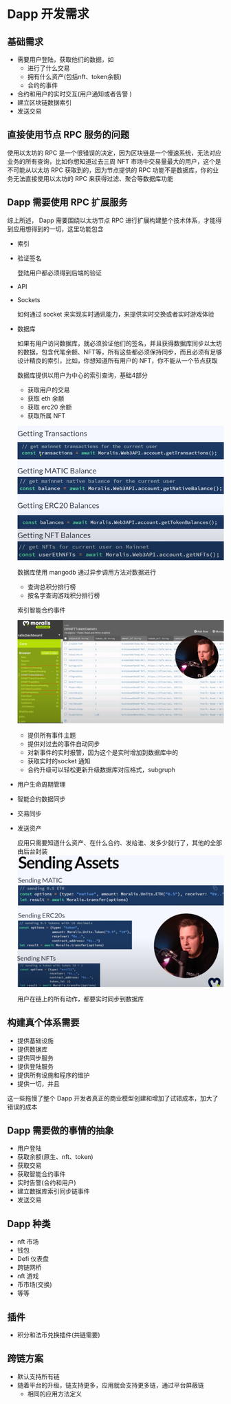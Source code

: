 # Dapp 开发需求
## 基础需求
- 需要用户登陆，获取他们的数据，如
	- 进行了什么交易
	- 拥有什么资产(包括nft、token余额)
	- 合约的事件 
- 合约和用户的实时交互(用户通知或者告警 )
- 建立区块链数据索引
- 发送交易

## 直接使用节点 RPC 服务的问题
使用以太坊的 RPC 是一个很错误的决定，因为区块链是一个慢速系统，无法对应业务的所有查询，比如你想知道过去三周 NFT 市场中交易量最大的用户，这个是不可能从以太坊 RPC 获取到的，因为节点提供的 RPC 功能不是数据库，你的业务无法直接使用以太坊的 RPC 来获得过滤、聚合等数据库功能
## Dapp 需要使用 RPC 扩展服务
综上所述， Dapp 需要围绕以太坊节点 RPC 进行扩展构建整个技术体系，才能得到应用想得到的一切，这里功能包含

- 索引
- 验证签名

	登陆用户都必须得到后端的验证
- API
- Sockets

	如何通过 socket 来实现实时通讯能力，来提供实时交换或者实时游戏体验
- 数据库

	如果有用户访问数据库，就必须验证他们的签名，并且获得数据库同步以太坊的数据，包含代笔余额、NFT等，所有这些都必须保持同步，而且必须有足够设计精良的索引，比如，你想知道所有用户的 NFT，你不能从一个节点获取
	
	数据库提供以用户为中心的索引查询，基础4部分
	
	- 获取用户的交易
	- 获取 eth 余额
	- 获取 erc20 余额
	- 获取所属 NFT 

	![](./pic/moralis.png)
	
	数据库使用 mangodb 通过异步调用方法对数据进行
	
	- 查询总积分排行榜
	- 按名字查询游戏积分排行榜

	索引智能合约事件
	
	![](./pic/moralis1.png)
	
	- 提供所有事件主题
	- 提供对过去的事件自动同步
	- 对新事件的实时报警，因为这个是实时增加到数据库中的
	- 获取实时的socket 通知
	- 合约升级可以轻松更新升级数据库对应格式，subgruph
- 用户生命周期管理
- 智能合约数据同步
- 交易同步
- 发送资产

	应用只需要知道什么资产、在什么合约、发给谁、发多少就行了，其他的全部由后台封装  
	![](./pic/moralis2.png)

	用户在链上的所有动作，都要实时同步到数据库

## 构建真个体系需要
- 提供基础设施
- 提供数据库
- 提供同步服务
- 提供登陆服务
- 提供所有设施和程序的维护
- 提供一切，并且

这一些拖慢了整个 Dapp 开发者真正的商业模型创建和增加了试错成本，加大了错误的成本

 
## Dapp 需要做的事情的抽象
- 用户登陆
- 获取余额(原生、nft、token)
- 获取交易
- 获取智能合约事件
- 实时告警(合约和用户)
- 建立数据库索引同步链事件
- 发送交易

## Dapp 种类
- nft 市场
- 钱包
- Defi 仪表盘
- 跨链网桥
- nft 游戏
- 币市场(交换)
- 等等

## 插件
- 积分和法币兑换插件(共链需要)

## 跨链方案
- 默认支持所有链
- 随着平台的升级，链支持更多，应用就会支持更多链，通过平台屏蔽链
	- 相同的应用方法定义 